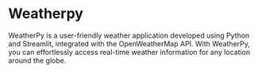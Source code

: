 # Weatherpy
WeatherPy is a user-friendly weather application developed using Python and Streamlit, integrated with the OpenWeatherMap API. With WeatherPy, you can effortlessly access real-time weather information for any location around the globe.
